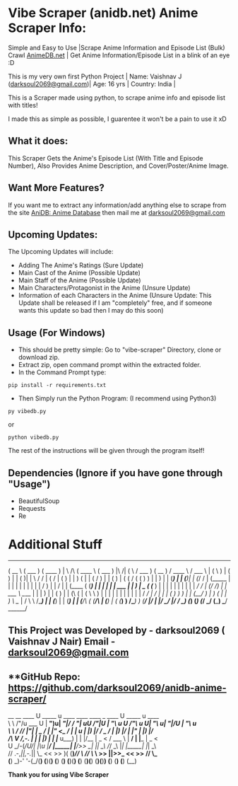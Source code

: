 # Vibe Scraper (anidb.net) Anime Scraper Info:

Simple and Easy to Use |Scrape Anime Information and Episode List (Bulk) Crawl [AnimeDB.net](http://anidb.net/) | Get Anime Information/Episode List in a blink of an eye :D

This is my very own first Python Project | Name: Vaishnav J (darksoul2069@gmail.com)| Age: 16 yrs | Country: India |

This is a Scraper made using python, to scrape anime info and episode list with titles!

I made this as simple as possible, I guarentee it won't be a pain to use it xD

## What it does:

This Scraper Gets the Anime's Episode List (With Title and Episode Number), Also Provides Anime Description, and Cover/Poster/Anime Image.

## Want More Features?

If you want me to extract any information/add anything else to scrape from the site [AniDB: Anime Database](http://anidb.net/) then mail me at darksoul2069@gmail.com

## Upcoming Updates:

The Upcoming Updates will include:
* Adding The Anime's Ratings (Sure Update)
* Main Cast of the Anime (Possible Update)
* Main Staff of the Anime (Possible Update)
* Main Characters/Protagonist in the Anime (Unsure Update)
* Information of each Characters in the Anime (Unsure Update: This Update shall be released if I am "completely" free, and if someone wants this update so bad then I may do this soon)

## Usage (For Windows)

* This should be pretty simple: Go to "vibe-scraper" Directory, clone or download zip.
* Extract zip, open command prompt within the extracted folder.
* In the Command Prompt type:

```
pip install -r requirements.txt
```

* Then Simply run the Python Program: (I recommend using Python3)

```
py vibedb.py
```

or

```
python vibedb.py
```

The rest of the instructions will be given through the program itself!

## Dependencies (Ignore if you have gone through "Usage")

* BeautifulSoup
* Requests
* Re

# Additional Stuff
  ______    _______   _______   _         _______   _______             _         _______   _______    ______    _____  
 (  __  \  (  ___  ) (  ____ ) | \    /\ (  ____ \ (  ___  ) |\     /| ( \       / ___   ) (  __   )  / ____ \  / ___ \ 
 | (  \  ) | (   ) | | (    )| |  \  / / | (    \/ | (   ) | | )   ( | | (       \/   )  | | (  )  | ( (    \/ ( (   ) )
 | |   ) | | (___) | | (____)| |  (_/ /  | (_____  | |   | | | |   | | | |           /   ) | | /   | | (____   ( (___) |
 | |   | | |  ___  | |     __) |   _ (   (_____  ) | |   | | | |   | | | |         _/   /  | (/ /) | |  ___ \   \____  |
 | |   ) | | (   ) | | (\ (    |  ( \ \        ) | | |   | | | |   | | | |        /   _/   |   / | | | (   ) )       ) |
 | (__/  ) | )   ( | | ) \ \__ |  /  \ \ /\____) | | (___) | | (___) | | (____/\ (   (__/\ |  (__) | ( (___) ) /\____) )
 (______/  |/     \| |/   \__/ |_/    \/ \_______) (_______) (_______) (_______/ \_______/ (_______)  \_____/  \______/ 

## **This Project was Developed by - darksoul2069 ( Vaishnav J Nair) Email - darksoul2069@gmail.com**
## **GitHub Repo: https://github.com/darksoul2069/anidb-anime-scraper/

 __     __             ____  U _____ u      ____      ____    ____        _       ____   U _____ u   ____        
 \ \   /"/u  ___    U | __")u\| ___"|/     / __"| uU /"___|U |  _"\ u U  /"\  u U|  _"\ u\| ___"|/U |  _"\ u     
  \ \ / //  |_"_|    \|  _ \/ |  _|"      <\___ \/ \| | u   \| |_) |/  \/ _ \/  \| |_) |/ |  _|"   \| |_) |/     
  /\ V /_,-. | |      | |_) | | |___       u___) |  | |/__   |  _ <    / ___ \   |  __/   | |___    |  _ <       
 U  \_/-(_/U/| |\u    |____/  |_____|      |____/>>  \____|  |_| \_\  /_/   \_\  |_|      |_____|   |_| \_\      
   //   .-,_|___|_,-._|| \\_  <<   >>       )(  (__)_// \\   //   \\_  \\    >>  ||>>_    <<   >>   //   \\_     
  (__)   \_)-' '-(_/(__) (__)(__) (__)     (__)    (__)(__) (__)  (__)(__)  (__)(__)__)  (__) (__) (__)  (__)    
	
**Thank you for using Vibe Scraper**
